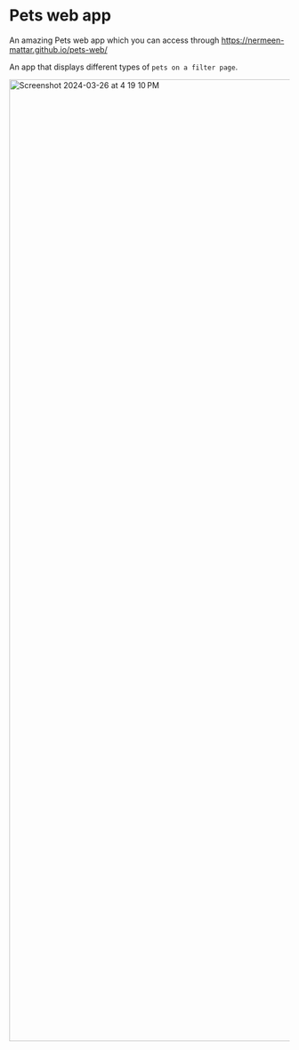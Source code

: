 # Pets web app

An amazing Pets web app which you can access through https://nermeen-mattar.github.io/pets-web/

An app that displays different types of `pets on a filter page`.

<img width="1728" alt="Screenshot 2024-03-26 at 4 19 10 PM" src="https://github.com/nermeen-mattar/pets-web/assets/25651372/29b9a1aa-9f82-4b30-aa2d-4b4d834d5c80">

